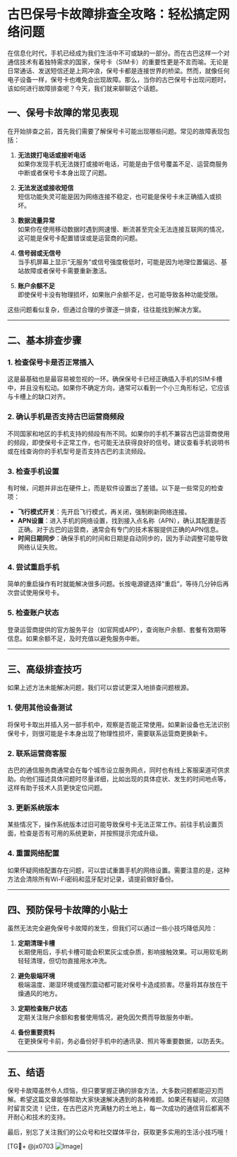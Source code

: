 # 古巴保号卡故障排查全攻略：轻松搞定网络问题

在信息化时代，手机已经成为我们生活中不可或缺的一部分。而在古巴这样一个对通信技术有着独特需求的国家，保号卡（SIM卡）的重要性更是不言而喻。无论是日常通话、发送短信还是上网冲浪，保号卡都是连接世界的桥梁。然而，就像任何电子设备一样，保号卡也难免会出现故障。那么，当你的古巴保号卡出现问题时，该如何进行故障排查呢？今天，我们就来聊聊这个话题。

## 一、保号卡故障的常见表现

在开始排查之前，首先我们需要了解保号卡可能出现哪些问题。常见的故障表现包括：

1. **无法拨打电话或接听电话**  
   如果你发现手机无法拨打或接听电话，可能是由于信号覆盖不足、运营商服务中断或者保号卡本身出现了问题。

2. **无法发送或接收短信**  
   短信功能失灵可能是因为网络连接不稳定，也可能是保号卡未正确插入或损坏。

3. **数据流量异常**  
   如果你在使用移动数据时遇到网速慢、断流甚至完全无法连接互联网的情况，这可能是保号卡配置错误或是运营商的问题。

4. **信号弱或无信号**  
   当手机屏幕上显示“无服务”或信号强度极低时，可能是因为地理位置偏远、基站故障或者保号卡需要重新激活。

5. **账户余额不足**  
   即使保号卡没有物理损坏，如果账户余额不足，也可能导致各种功能受限。

这些问题看似复杂，但通过合理的步骤逐一排查，往往能找到解决方案。

---

## 二、基本排查步骤

### 1. 检查保号卡是否正常插入

这是最基础也是最容易被忽视的一环。确保保号卡已经正确插入手机的SIM卡槽中，并且没有松动。如果你不确定方向，通常可以看到一个小三角形标记，它应该与卡槽上的缺口对齐。

### 2. 确认手机是否支持古巴运营商频段

不同国家和地区的手机支持的频段有所不同。如果你的手机不兼容古巴运营商使用的频段，即使保号卡正常工作，也可能无法获得良好的信号。建议查看手机说明书或在线查询你的手机型号是否支持古巴的主流频段。

### 3. 检查手机设置

有时候，问题并非出在硬件上，而是软件设置出了差错。以下是一些常见的检查项：
- **飞行模式开关**：先开启飞行模式，再关闭，强制刷新网络连接。
- **APN设置**：进入手机的网络设置，找到接入点名称（APN），确认其配置是否正确。对于古巴的运营商，通常会有专门的技术客服提供正确的APN信息。
- **时间日期同步**：确保手机的时间和日期是自动同步的，因为手动调整可能导致网络认证失败。

### 4. 尝试重启手机

简单的重启操作有时就能解决很多问题。长按电源键选择“重启”，等待几分钟后再次尝试使用保号卡。

### 5. 检查账户状态

登录运营商提供的官方服务平台（如官网或APP），查询账户余额、套餐有效期等信息。如果余额不足，及时充值以避免服务中断。

---

## 三、高级排查技巧

如果上述方法未能解决问题，我们可以尝试更深入地排查问题根源。

### 1. 使用其他设备测试

将保号卡取出并插入另一部手机中，观察是否能正常使用。如果新设备也无法识别保号卡，则很可能是卡本身出现了物理性损坏，需要联系运营商更换新卡。

### 2. 联系运营商客服

古巴的通信服务商通常会在每个城市设立服务网点，同时也有线上客服渠道可供求助。向他们描述具体问题时尽量详细，比如出现的具体症状、发生的时间地点等，这样有助于技术人员更快定位问题。

### 3. 更新系统版本

某些情况下，操作系统版本过旧可能导致保号卡无法正常工作。前往手机设置页面，检查是否有可用的系统更新，并按照提示完成升级。

### 4. 重置网络配置

如果怀疑网络配置存在问题，可以尝试重置手机的网络设置。需要注意的是，这种方法会清除所有Wi-Fi密码和蓝牙配对记录，请提前做好备份。

---

## 四、预防保号卡故障的小贴士

虽然无法完全避免保号卡故障的发生，但我们可以通过一些小技巧降低风险：

1. **定期清理卡槽**  
   长期使用后，手机卡槽可能会积累灰尘或杂质，影响接触效果。可以用软毛刷轻轻清理，但切勿直接用水冲洗。

2. **避免极端环境**  
   极端温度、潮湿环境或强烈震动都可能对保号卡造成损害。尽量将其存放在干燥通风的地方。

3. **定期检查账户状态**  
   定期关注账户余额和套餐使用情况，避免因欠费而导致服务中断。

4. **备份重要资料**  
   在更换保号卡前，务必备份好手机中的通讯录、照片等重要数据，以防丢失。

---

## 五、结语

保号卡故障虽然令人烦恼，但只要掌握正确的排查方法，大多数问题都能迎刃而解。希望这篇文章能够帮助大家快速解决遇到的各种难题。如果还有疑问，欢迎随时留言交流！记住，在古巴这片充满魅力的土地上，每一次成功的通信背后都离不开耐心和技术的支持。

最后，别忘了关注我们的公众号和社交媒体平台，获取更多实用的生活小技巧哦！

[TG💪+ @jx0703 ![Image](https://github.com/user-attachments/assets/dbca1d08-cadb-493c-b0ec-ad6f7a83f270)]